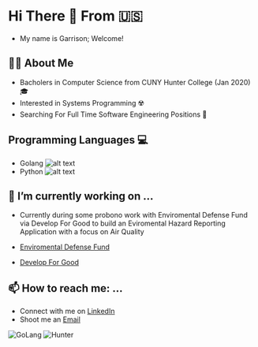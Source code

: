 # Hi There 👋 From 🇺🇸
- My name is Garrison; Welcome! 

## 👨‍💻 About Me 
  - Bacholers in Computer Science from CUNY Hunter College (Jan 2020) 🎓 
  - Interested in Systems Programming ☢️  
  - Searching For Full Time Software Engineering Positions 🔭 
  
## Programming Languages 💻 
- Golang ![alt text](https://gist.github.com/brudnak/efd7b887bd7c0441d8bb88ae1c77374a/raw/e96188dae6a84223fef3ff4e834d79f75680a094/gopher-workout.gif)
- Python ![alt text](https://icons.iconarchive.com/icons/cornmanthe3rd/plex/128/Other-python-icon.png)
 
## 🚀 I’m currently working on ...

  - Currently during some probono work with Enviromental Defense Fund via Develop For Good to build an Eviromental Hazard Reporting Application with a focus on Air Quality
  
  - [Enviromental Defense Fund](https://www.edf.org/)
  - [Develop For Good](https://www.developforgood.org/)
 
## 📫 How to reach me: ...
  - Connect with me on [LinkedIn](https://www.linkedin.com/in/gtshepard/) 
  - Shoot me an [Email](shepard.garrison.t@gmail.com)

![GoLang](https://kevalpatel2106.files.wordpress.com/2017/01/go_lang_mascot_by_kirael_art-d7kunhu.gif?w=500&h=500&crop=1)
![Hunter](https://dcwmedia.com/wp-content/uploads/2017/02/Hunter-College-CUNY-300x83.jpg)
